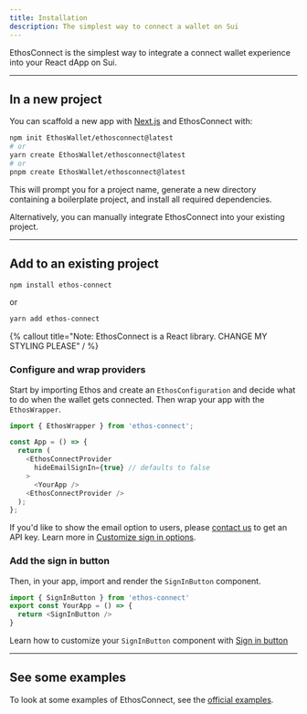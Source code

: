 ```yaml
---
title: Installation
description: The simplest way to connect a wallet on Sui
---
```


EthosConnect is the simplest way to integrate a connect wallet experience into your React dApp on Sui.

---

## In a new project

You can scaffold a new app with [Next.js](https://nextjs.org/) and EthosConnect with:

```bash
npm init EthosWallet/ethosconnect@latest
# or
yarn create EthosWallet/ethosconnect@latest
# or
pnpm create EthosWallet/ethosconnect@latest
```

This will prompt you for a project name, generate a new directory containing a boilerplate project, and install all required dependencies.

Alternatively, you can manually integrate EthosConnect into your existing project.

---

## Add to an existing project

```bash
npm install ethos-connect
```

or

```bash
yarn add ethos-connect
```

{% callout title="Note: EthosConnect is a React library. CHANGE MY STYLING PLEASE" / %}

### Configure and wrap providers

Start by importing Ethos and create an `EthosConfiguration` and decide what to do when the wallet gets connected. Then wrap your app with the `EthosWrapper`.

```js
import { EthosWrapper } from 'ethos-connect';

const App = () => {
  return (
    <EthosConnectProvider
      hideEmailSignIn={true} // defaults to false
    >
      <YourApp />
    <EthosConnectProvider />
  );
};
```

If you'd like to show the email option to users, please [contact us](mailto:support@ethoswallet.xyz) to get an API key. Learn more in [Customize sign in options](sign-in-options).

### Add the sign in button

Then, in your app, import and render the `SignInButton` component.

```js
import { SignInButton } from 'ethos-connect'
export const YourApp = () => {
  return <SignInButton />
}
```

Learn how to customize your `SignInButton` component with [Sign in button](sign-in-button)

---

## See some examples

To look at some examples of EthosConnect, see the [official examples](https://github.com/EthosWallet/ethosconnect/tree/main/examples).
